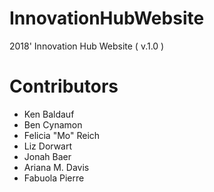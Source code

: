 # InnovationHubWebsite

2018' Innovation Hub Website ( v.1.0 ) 

# Contributors

- Ken Baldauf
- Ben Cynamon
- Felicia "Mo" Reich
- Liz Dorwart
- Jonah Baer
- Ariana M. Davis
- Fabuola Pierre
